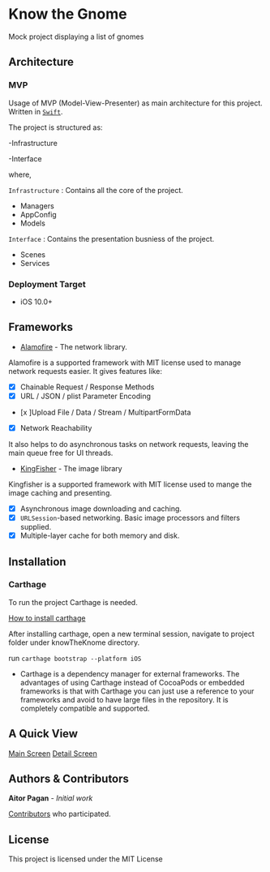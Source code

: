 # Know the Gnome
Mock project displaying a list of gnomes


## Architecture
### MVP
Usage of MVP (Model-View-Presenter) as main architecture for this project.
Written in [`Swift`](https://developer.apple.com/swift/).

The project is structured as:

-Infrastructure

-Interface

where,

`Infrastructure` :  Contains all the core of the project.
* Managers
* AppConfig
* Models

`Interface` : Contains the presentation busniess of the project.
* Scenes
* Services

### Deployment Target

- iOS 10.0+

## Frameworks
* [Alamofire](https://github.com/Alamofire/Alamofire) - The network library.

Alamofire is a supported framework with MIT license used to manage network requests easier. It gives features like:
- [x] Chainable Request / Response Methods
- [x] URL / JSON / plist Parameter Encoding
- [x ]Upload File / Data / Stream / MultipartFormData
- [x] Network Reachability

It also helps to do asynchronous tasks on network requests, leaving the main queue free for UI threads.


* [KingFisher](https://github.com/onevcat/Kingfisher) - The image library

Kingfisher is a supported framework with MIT license used to mange the image caching and presenting.
- [x] Asynchronous image downloading and caching.
- [x] `URLSession`-based networking. Basic image processors and filters supplied.
- [x] Multiple-layer cache for both memory and disk.

## Installation
### Carthage
To run the project Carthage is needed.

 [How to install carthage](https://github.com/Carthage/Carthage#user-content-installing-carthage) 

After installing carthage, open a new terminal session, navigate to project folder under knowTheKnome directory.

run ``` carthage bootstrap --platform iOS ```

- Carthage is a dependency manager for external frameworks. The advantages of using Carthage instead of CocoaPods or embedded frameworks is that with Carthage you can just use a reference to your frameworks and avoid to have large files in the repository. It is completely compatible and supported.

## A Quick View
[Main Screen](https://github.com/polenoso/who-is-this-gnome/mainScreen.png)
[Detail Screen](https://github.com/polenoso/who-is-this-gnome/detailScreen.png)

## Authors & Contributors

**Aitor Pagan** - *Initial work*

[Contributors](https://github.com/polenoso/who-is-this-gnome/graphs/contributors) who participated.

## License
This project is licensed under the MIT License

